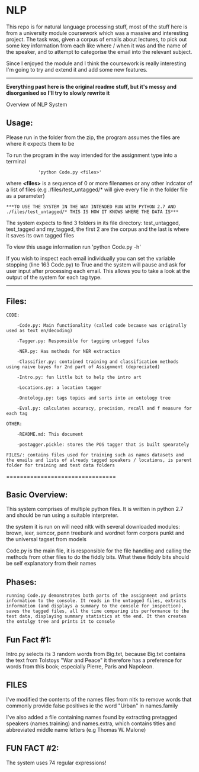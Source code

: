 # NLP

This repo is for natural language processing stuff, most of the stuff here is from a university module coursework which was a massive and interesting project. The task was, given a corpus of emails about lectures, to pick out some key information from each like where / when it was and the name of the speaker, and to attempt to categorise the email into the relevant subject.

Since I enjoyed the module and I think the coursework is really interesting I'm going to try and extend it and add some new features.

-----------------
**Everything past here is the original readme stuff, but it's messy and disorganised so I'll try to slowly rewrite it**

Overview of NLP System
		
## Usage:

Please run in the folder from the zip, the program assumes the files are where it expects them to be

To run the program in the way intended for the assignment type into a terminal 

				'python Code.py <files>'

where **\<files\>** is a sequence of 0 or more filenames or any other indcator of a list of files (e.g ./files/test_untagged/* will give every file in the folder file as a parameter)


	***TO USE THE SYSTEM IN THE WAY INTENDED RUN WITH PYTHON 2.7 AND ./files/test_untagged/* THIS IS HOW IT KNOWS WHERE THE DATA IS***

The system expects to find 3 folders in its file directory: test_untagged, test_tagged and my_tagged, the first 2 are the corpus and the last is where it saves its own tagged files

To view this usage information run 'python Code.py -h'

If you wish to inspect each email individually you can set the variable stopping (line 163 Code.py) to True and the system will pause and ask for user input after processing each email. This allows you to take a look at the output of the system for each tag type.

----------------------------------

## Files:

	CODE:

		-Code.py: Main functionality (called code because was originally used as text en/decoding)
 
		-Tagger.py: Responsible for tagging untagged files

		-NER.py: Has methods for NER extraction

		-Classifier.py: contained training and classification methods using naive bayes for 2nd part of Assignment (depreciated)

		-Intro.py: fun little bit to help the intro art

		-Locations.py: a location tagger

		-Onotology.py: tags topics and sorts into an ontology tree

		-Eval.py: calculates accuracy, precision, recall and f measure for each tag

	OTHER:

		-README.md: This document

		-postagger.pickle: stores the POS tagger that is built spearately		

	FILES/: contains files used for training such as names datasets and the emails and lists of already tagged speakers / locations, is parent folder for training and test data folders

================================

## Basic Overview:

This system comprises of multiple python files. It is written in python 2.7 and should be run using a suitable interpreter.

the system it is run on will need nltk with several downloaded modules:
	brown, ieer, semcor, penn treebank and wordnet form corpora
	punkt and the universal tagset from models

Code.py is the main file, it is responsible for the file handling and calling the methods from other files to do the fiddly bits. What these fiddly bits should be self explanatory from their names

## Phases:
```
running Code.py demonstrates both parts of the assignment and prints information to the console. It reads in the untagged files, extracts information (and displays a summary to the console for inspection), saves the tagged files, all the time comparing its performance to the test data, displaying summary statistics at the end. It then creates the ontolgy tree and prints it to console
```

## Fun Fact #1: 
Intro.py selects its 3 random words from Big.txt, because Big.txt contains the text from Tolstoys "War and Peace"
it therefore has a preference for words from this book; especially Pierre, Paris and Napoleon.


## FILES

I've modified the contents of the names files from nltk to remove words that commonly provide false positives 
ie the word "Urban" in names.family

I've also added a file containing names found by extracting pretagged speakers (names.training) and names.extra, which contains titles and abbreviated middle name letters (e.g Thomas W. Malone)


## FUN FACT #2:
 The system uses 74 regular expressions!
